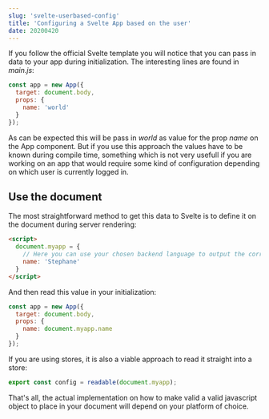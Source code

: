 ```yaml
---
slug: 'svelte-userbased-config'
title: 'Configuring a Svelte App based on the user'
date: 20200420
---
```


If you follow the official Svelte template you will notice that you can pass in data to your app during initialization.  The interesting lines are found in _main.js_:

```javascript
const app = new App({
  target: document.body,
  props: {
    name: 'world'
  }
});
```

As can be expected this will be pass in _world_ as value for the prop _name_ on the App component.  But if you use this approach the values have to be known during compile time, something which is not very usefull if you are working on an app that would require some kind of configuration depending on which user is currently logged in.

## Use the document

The most straightforward method to get this data to Svelte is to define it on the document during server rendering:

```html
<script>
  document.myapp = {
    // Here you can use your chosen backend language to output the correct value
    name: 'Stephane'
  }
</script>
```

And then read this value in your initialization:

```javascript
const app = new App({
  target: document.body,
  props: {
    name: document.myapp.name
  }
});
```

If you are using stores, it is also a viable approach to read it straight into a store:

```javascript
export const config = readable(document.myapp);
```

That's all, the actual implementation on how to make valid a valid javascript object to place in your document will depend on your platform of choice.
